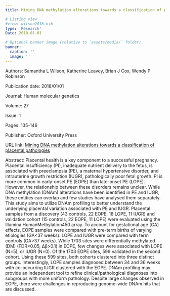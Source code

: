 ```yaml
---
title: Mining DNA methylation alterations towards a classification of placental pathologies

# Listing view
#view: wilson2018.bib
type: 'Research'
Date: 2018-01-01

# Optional banner image (relative to `assets/media/` folder).
banner:
  caption: ''
  image: ''
---
```

Authors: Samantha L Wilson, Katherine Leavey, Brian J Cox, Wendy P Robinson

Publication date: 2018/01/01

Journal: Human molecular genetics

Volume: 27

Issue: 1

Pages: 135-146

Publisher: Oxford University Press

URL link: [Mining DNA methylation alterations towards a classification of placental pathologies](https://academic.oup.com/hmg/article/27/1/135/4581994?login=true)

Abstract: Placental health is a key component to a successful pregnancy. Placental insufficiency (PI), inadequate nutrient delivery to the fetus, is associated with preeclampsia (PE), a maternal hypertensive disorder, and intrauterine growth restriction (IUGR), pathologically poor fetal growth. PI is more common in early-onset PE (EOPE) than late-onset PE (LOPE). However, the relationship between these disorders remains unclear. While DNA methylation (DNAm) alterations have been identified in PE and IUGR, these entities can overlap and few studies have analysed them separately. This study aims to utilize DNAm profiling to better understand the underlying placental variation associated with PE and IUGR. Placental samples from a discovery (43 controls, 22 EOPE, 18 LOPE, 11 IUGR) and validation cohort (15 controls, 22 EOPE, 11 LOPE) were evaluated using the Illumina HumanMethylation450 array. To account for gestational age (GA) effects, EOPE samples were compared with pre-term births of varying etiologies (GA<37 weeks). LOPE and IUGR were compared with term controls (GA>37 weeks). While 1703 sites were differentially methylated (DM) (FDR<0.05, Δβ>0.1) in EOPE, few changes were associated with LOPE (N=5), or IUGR (N=0). Of the 1703 EOPE sites, 599 validated in the second cohort. Using these 599 sites, both cohorts clustered into three distinct groups. Interestingly, LOPE samples diagnosed between 34 and 36 weeks with co-occurring IUGR clustered with the EOPE. DNAm profiling may provide an independent tool to refine clinical/pathological diagnoses into subgroups with more uniform pathology. Despite large changes observed in EOPE, there were challenges in reproducing genome-wide DNAm hits that are discussed.